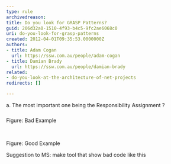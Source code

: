 ```yaml
---
type: rule
archivedreason: 
title: Do you look for GRASP Patterns?
guid: 206d32a0-1510-4f93-b4c5-9fc2ae6068c0
uri: do-you-look-for-grasp-patterns
created: 2012-04-01T09:35:53.0000000Z
authors:
- title: Adam Cogan
  url: https://ssw.com.au/people/adam-cogan
- title: Damian Brady
  url: https://ssw.com.au/people/damian-brady
related:
- do-you-look-at-the-architecture-of-net-projects
redirects: []

---
```



<p><span lang="EN-AU">a.<span>&#160;</span></span><span lang="EN-AU">The
most important one being the Responsibility Assignment ?</span></p>
<p><span lang="EN-AU"><img src="/SoftwareDevelopment/RulestobetterArchitectureandCodeReview/PublishingImages/GRASP%20bad%20example.jpg" alt="" style="margin-top&#58;5px;margin-right&#58;5px;margin-bottom&#58;5px;margin-left&#58;5px;" /><br>Figure&#58; Bad Example</span></p>
<p><img src="/SoftwareDevelopment/RulestobetterArchitectureandCodeReview/PublishingImages/GRASP%20good%20example.jpg" alt="" style="margin-top&#58;5px;margin-right&#58;5px;margin-bottom&#58;5px;margin-left&#58;5px;" />&#160;</p>
<p>​​​Figure&#58; Good Example</p>
<p>Suggestion
to MS&#58; make tool that show bad code like this​</p>
<br><excerpt class='endintro'></excerpt><br>



